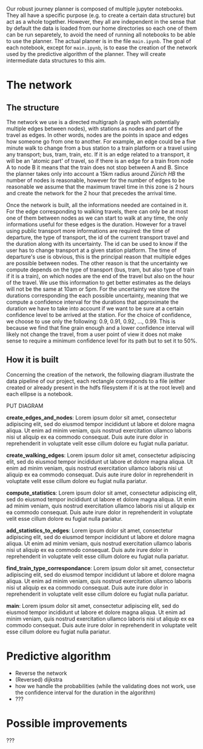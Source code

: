 Our robust journey planner is composed of multiple jupyter notebooks. They all have a specific purpose (e.g. to create a certain data structure) but act as a whole together. However, they all are independent in the sense that by default the data is loaded from our home directories so each one of them can be run separetely, to avoid the need of running all notebooks to be able to use the planner. The actual planner is in the file `main.ipynb`. The goal of each notebook, except for `main.ipynb`, is to ease the creation of the network used by the predictive algorithm of the planner. They will create intermediate data structures to this aim.

# The network
## The structure
The network we use is a directed multigraph (a graph with potentially multiple edges between nodes), with stations as nodes and part of the travel as edges. In other words, nodes are the points in space and edges how someone go from one to another. For example, an edge could be a five minute walk to change from a bus station to a train platform or a travel using any transport; bus, tram, train, etc. If it is an edge related to a transport, it will be an 'atomic part' of travel, so if there is an edge for a train from node A to node B it means that the train does not stop between A and B. Since the planner takes only into account a 15km radius around _Zürich HB_ the number of nodes is reasonable, however for the number of edges to be reasonable we assume that the maximum travel time in this zone is 2 hours and create the network for the 2 hour that precedes the arrival time.

Once the network is built, all the informations needed are contained in it. For the edge corresponding to walking travels, there can only be at most one of them between nodes as we can start to walk at any time, the only informations useful for these edges is the duration. However for a travel using public transport more informations are required: the time of departure, the type of transport, the id of the current transport travel and the duration along with its uncertainty. The id can be used to know if the user has to change transport at a given station platform. The time of departure's use is obvious, this is the principal reason that multiple edges are possible between nodes. The other reason is that the uncertainty we compute depends on the type of transport (bus, tram, but also type of train if it is a train), on which nodes are the end of the travel but also on the hour of the travel. We use this information to get better estimates as the delays will not be the same at 10am or 5pm. For the uncertainty we store the durations corresponding the each possible uncertainty, meaning that we compute a confidence interval for the durations that approximate the duration we have to take into account if we want to be sure at a certain confidence level to be arrived at the station. For the choice of confidence, we choose to use only the following: 0.9, 0.91, 0.92, ..., 0.99. This is because we find that fine grain enough and a lower confidence interval will likely not change the travel, from a user point of view it does not make sense to require a minimum confidence level for its path but to set it to 50%.

## How it is built
Concerning the creation of the network, the following diagram illustrate the data pipeline of our project, each rectangle corresponds to a file (either created or already present in the hdfs filesystem if it is at the root level) and each ellipse is a notebook.

PUT DIAGRAM

**create_edges_and_nodes**: Lorem ipsum dolor sit amet, consectetur adipiscing elit, sed do eiusmod tempor incididunt ut labore et dolore magna aliqua. Ut enim ad minim veniam, quis nostrud exercitation ullamco laboris nisi ut aliquip ex ea commodo consequat. Duis aute irure dolor in reprehenderit in voluptate velit esse cillum dolore eu fugiat nulla pariatur.

**create_walking_edges**: Lorem ipsum dolor sit amet, consectetur adipiscing elit, sed do eiusmod tempor incididunt ut labore et dolore magna aliqua. Ut enim ad minim veniam, quis nostrud exercitation ullamco laboris nisi ut aliquip ex ea commodo consequat. Duis aute irure dolor in reprehenderit in voluptate velit esse cillum dolore eu fugiat nulla pariatur.

**compute_statistics**: Lorem ipsum dolor sit amet, consectetur adipiscing elit, sed do eiusmod tempor incididunt ut labore et dolore magna aliqua. Ut enim ad minim veniam, quis nostrud exercitation ullamco laboris nisi ut aliquip ex ea commodo consequat. Duis aute irure dolor in reprehenderit in voluptate velit esse cillum dolore eu fugiat nulla pariatur.

**add_statistics_to_edges**: Lorem ipsum dolor sit amet, consectetur adipiscing elit, sed do eiusmod tempor incididunt ut labore et dolore magna aliqua. Ut enim ad minim veniam, quis nostrud exercitation ullamco laboris nisi ut aliquip ex ea commodo consequat. Duis aute irure dolor in reprehenderit in voluptate velit esse cillum dolore eu fugiat nulla pariatur.

**find_train_type_correspondance**: Lorem ipsum dolor sit amet, consectetur adipiscing elit, sed do eiusmod tempor incididunt ut labore et dolore magna aliqua. Ut enim ad minim veniam, quis nostrud exercitation ullamco laboris nisi ut aliquip ex ea commodo consequat. Duis aute irure dolor in reprehenderit in voluptate velit esse cillum dolore eu fugiat nulla pariatur.

**main**: Lorem ipsum dolor sit amet, consectetur adipiscing elit, sed do eiusmod tempor incididunt ut labore et dolore magna aliqua. Ut enim ad minim veniam, quis nostrud exercitation ullamco laboris nisi ut aliquip ex ea commodo consequat. Duis aute irure dolor in reprehenderit in voluptate velit esse cillum dolore eu fugiat nulla pariatur.

# Predictive algorithm
- Reverse the network
- (Reversed) dijkstra
- how we handle the probabilities (while the validating does not work, use the confidence interval for the duration in the algorithm)
- ???

# Possible improvements
???
